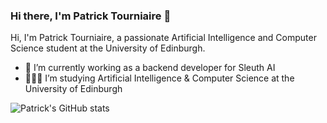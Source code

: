 ### Hi there, I'm Patrick Tourniaire 👋

Hi, I'm Patrick Tourniaire, a passionate Artificial Intelligence and Computer Science student at the University of Edinburgh.

- 🔭 I’m currently working as a backend developer for Sleuth AI
- 👨🏻‍🎓 I’m studying Artificial Intelligence & Computer Science at the University of Edinburgh 

![Patrick's GitHub stats](https://github-readme-stats.vercel.app/api?username=patricktourniaire&theme=shades-of-purple&show_icons=true)


